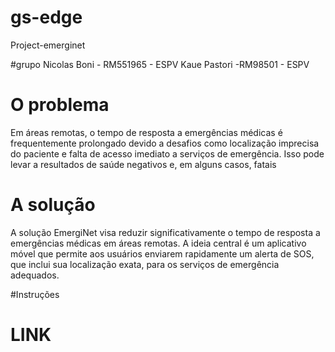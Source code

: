 # gs-edge
Project-emerginet

#grupo
Nicolas Boni - RM551965 - ESPV
Kaue Pastori -RM98501 - ESPV

# O problema
Em áreas remotas, o tempo de resposta a emergências médicas é frequentemente 
prolongado devido a desafios como localização imprecisa do paciente e falta de acesso 
imediato a serviços de emergência. Isso pode levar a resultados de saúde negativos e, em 
alguns casos, fatais


# A solução 
A solução EmergiNet visa reduzir significativamente o tempo de resposta a 
emergências médicas em áreas remotas. A ideia central é um aplicativo móvel que 
permite aos usuários enviarem rapidamente um alerta de SOS, que inclui sua 
localização exata, para os serviços de emergência adequados. 

#Instruções


# LINK





